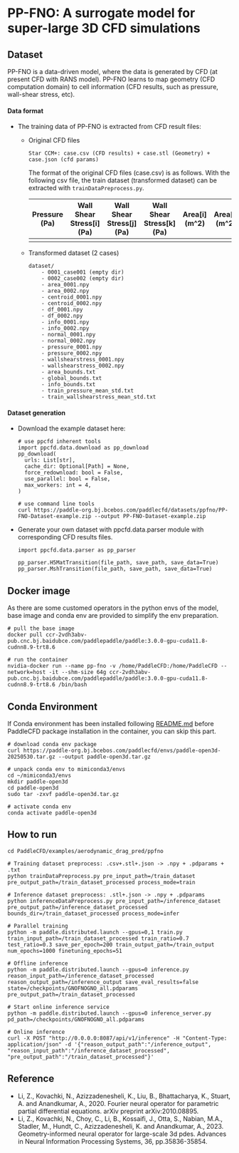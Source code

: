 # PP-FNO: A surrogate model for super-large 3D CFD simulations

## Dataset

PP-FNO is a data-driven model, where the data is generated by CFD (at present CFD with RANS model). PP-FNO learns to map geometry (CFD computation domain) to cell information (CFD results, such as pressure, wall-shear stress, etc).

#### Data format
- The training data of PP-FNO is extracted from CFD result files:
  - Original CFD files
    ```
    Star CCM+: case.csv (CFD results) + case.stl (Geometry) + case.json (cfd params)
    ```
    
    The format of the original CFD files (case.csv) is as follows. With the following csv file, the train dataset (transformed dataset) can be extracted with `trainDataPreprocess.py`.  
    
    | Pressure (Pa) | Wall Shear Stress[i] (Pa) | Wall Shear Stress[j] (Pa) | Wall Shear Stress[k] (Pa) | Area[i] (m^2) | Area[j] (m^2) | Area[k] (m^2) | X (m) | Y (m) | Z (m) |
    | ------- | ------- | ------- | ------- | ------- | ------- | ------- | ------- | ------- | ------- |
    | | | | | | | | | | |
    

  - Transformed dataset (2 cases)

    ```
    dataset/
        - 0001_case001 (empty dir)
        - 0002_case002 (empty dir)
        - area_0001.npy
        - area_0002.npy
        - centroid_0001.npy
        - centroid_0002.npy
        - df_0001.npy
        - df_0002.npy
        - info_0001.npy
        - info_0002.npy
        - normal_0001.npy
        - normal_0002.npy
        - pressure_0001.npy
        - pressure_0002.npy
        - wallshearstress_0001.npy
        - wallshearstress_0002.npy
        - area_bounds.txt
        - global_bounds.txt
        - info_bounds.txt
        - train_pressure_mean_std.txt
        - train_wallshearstress_mean_std.txt

    ```
#### Dataset generation
- Download the example dataset here:
  ```
  # use ppcfd inherent tools
  import ppcfd.data.download as pp_download
  pp_download(
    urls: List[str],
    cache_dir: Optional[Path] = None,
    force_redownload: bool = False,
    use_parallel: bool = False,
    max_workers: int = 4,
  )
  ```

  ```
  # use command line tools
  curl https://paddle-org.bj.bcebos.com/paddlecfd/datasets/ppfno/PP-FNO-Dataset-example.zip --output PP-FNO-Dataset-example.zip
  ```

- Generate your own dataset with ppcfd.data.parser module with corresponding CFD results files.
    ```
    import ppcfd.data.parser as pp_parser

    pp_parser.H5MatTransition(file_path, save_path, save_data=True)
    pp_parser.MshTransition(file_path, save_path, save_data=True)

    ```
## Docker image
As there are some customed operators in the python envs of the model, base image and conda env are provided to simplify the env preparation.

```
# pull the base image
docker pull ccr-2vdh3abv-pub.cnc.bj.baidubce.com/paddlepaddle/paddle:3.0.0-gpu-cuda11.8-cudnn8.9-trt8.6

# run the container
nvidia-docker run --name pp-fno -v /home/PaddleCFD:/home/PaddleCFD --network=host -it --shm-size 64g ccr-2vdh3abv-pub.cnc.bj.baidubce.com/paddlepaddle/paddle:3.0.0-gpu-cuda11.8-cudnn8.9-trt8.6 /bin/bash
```
## Conda Environment
If Conda environment has been installed following [README.md](../../../README.md) before PaddleCFD package installation in the container, you can skip this part.
```
# download conda env package 
curl https://paddle-org.bj.bcebos.com/paddlecfd/envs/paddle-open3d-20250530.tar.gz --output paddle-open3d.tar.gz

# unpack conda env to mimiconda3/envs
cd ~/mimiconda3/envs
mkdir paddle-open3d
cd paddle-open3d
sudo tar -zxvf paddle-open3d.tar.gz

# activate conda env
conda activate paddle-open3d
```
## How to run

  ```
  cd PaddleCFD/examples/aerodynamic_drag_pred/ppfno
  ```

    # Training dataset preprocess: .csv+.stl+.json -> .npy + .pdparams + .txt
    python trainDataPreprocess.py pre_input_path=/train_dataset pre_output_path=/train_dataset_processed process_mode=train

    # Inference dataset preprocess: .stl+.json -> .npy + .pdparams
    python inferenceDataPreprocess.py pre_input_path=/inference_dataset pre_output_path=/inference_dataset_processed bounds_dir=/train_dataset_processed process_mode=infer

    # Parallel training
    python -m paddle.distributed.launch --gpus=0,1 train.py train_input_path=/train_dataset_processed train_ratio=0.7 test_ratio=0.3 save_per_epoch=200 train_output_path=/train_output num_epochs=1000 finetuning_epochs=51

    # Offline inference
    python -m paddle.distributed.launch --gpus=0 inference.py reason_input_path=/inference_dataset_processed reason_output_path=/inference_output save_eval_results=false state=/checkpoints/GNOFNOGNO_all.pdparams pre_output_path=/train_dataset_processed

    # Start online inference service
    python -m paddle.distributed.launch --gpus=0 inference_server.py pd_path=/checkpoints/GNOFNOGNO_all.pdparams

    # Online inference
    curl -X POST "http://0.0.0.0:8087/api/v1/inference" -H "Content-Type: application/json" -d '{"reason_output_path":"/inference_output", "reason_input_path":"/inference_dataset_processed", "pre_output_path":"/train_dataset_processed"}'
  
## Reference
- Li, Z., Kovachki, N., Azizzadenesheli, K., Liu, B., Bhattacharya, K., Stuart, A. and Anandkumar, A., 2020. Fourier neural operator for parametric partial differential equations. arXiv preprint arXiv:2010.08895.
- Li, Z., Kovachki, N., Choy, C., Li, B., Kossaifi, J., Otta, S., Nabian, M.A., Stadler, M., Hundt, C., Azizzadenesheli, K. and Anandkumar, A., 2023. Geometry-informed neural operator for large-scale 3d pdes. Advances in Neural Information Processing Systems, 36, pp.35836-35854.
